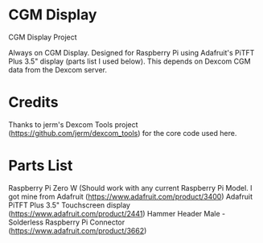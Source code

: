 # CGM Display
CGM Display Project

Always on CGM Display.  Designed for Raspberry Pi using Adafruit's PiTFT Plus 3.5" display (parts list I used below).
This depends on Dexcom CGM data from the Dexcom server.

# Credits

Thanks to jerm's Dexcom Tools project (https://github.com/jerm/dexcom_tools) for the core code used here.

# Parts List

Raspberry Pi Zero W (Should work with any current Raspberry Pi Model.  I got mine from Adafruit (https://www.adafruit.com/product/3400)
Adafruit PiTFT Plus 3.5" Touchscreen display (https://www.adafruit.com/product/2441)
Hammer Header Male - Solderless Raspberry Pi Connector (https://www.adafruit.com/product/3662)
